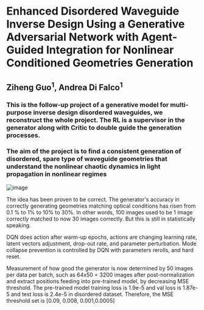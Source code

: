 # Enhanced Disordered Waveguide Inverse Design Using a Generative Adversarial Network with Agent-Guided Integration for Nonlinear Conditioned Geometries Generation
## Ziheng Guo<sup>1</sup>, Andrea Di Falco<sup>1</sup>


### This is the follow-up project of a generative model for multi-purpose inverse design disordered waveguides, we reconstruct the whole project. The RL is a supervisor in the generator along with Critic to double guide the generation processes.

### The aim of the project is to find a consistent generation of disordered, spare type of waveguide geometries that understand the nonlinear chaotic dynamics in light propagation in nonlinear regimes 

![image](https://github.com/user-attachments/assets/51666bea-27d3-47ce-b778-c0dfe15de0cc)

The idea has been proven to be correct. The generator's accuracy in correctly generating geometries matching optical conditions has risen from 0.1 % to 1% to 10% to 30%. In other words, 100 images used to be 1 image correctly matched to now 30 images correctly. But this is still in statistically speaking.

DQN does action after warm-up epochs, actions are changing learning rate, latent vectors adjustment, drop-out rate, and parameter perturbation.
Mode collapse prevention is controlled by DQN with parameters rerolls, and hard reset.

Measurement of how good the generator is now determined by 50 images per data per batch, such as 64x50 = 3200 images after post-normalization and extract positions feeding into pre-trained model, by decreasing MSE threshold. The pre-trained model training loss is 1.9e-5 and val loss is 1.87e-5 and test loss is 2.4e-5 in disordered dataset.
Therefore, the MSE threshold set is [0.09, 0.008, 0.001,0.0005]


